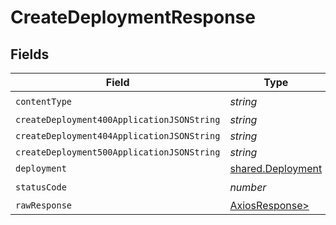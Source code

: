 # CreateDeploymentResponse


## Fields

| Field                                                    | Type                                                     | Required                                                 | Description                                              |
| -------------------------------------------------------- | -------------------------------------------------------- | -------------------------------------------------------- | -------------------------------------------------------- |
| `contentType`                                            | *string*                                                 | :heavy_check_mark:                                       | N/A                                                      |
| `createDeployment400ApplicationJSONString`               | *string*                                                 | :heavy_minus_sign:                                       | N/A                                                      |
| `createDeployment404ApplicationJSONString`               | *string*                                                 | :heavy_minus_sign:                                       | N/A                                                      |
| `createDeployment500ApplicationJSONString`               | *string*                                                 | :heavy_minus_sign:                                       | N/A                                                      |
| `deployment`                                             | [shared.Deployment](../../models/shared/deployment.md)   | :heavy_minus_sign:                                       | N/A                                                      |
| `statusCode`                                             | *number*                                                 | :heavy_check_mark:                                       | N/A                                                      |
| `rawResponse`                                            | [AxiosResponse>](https://axios-http.com/docs/res_schema) | :heavy_minus_sign:                                       | N/A                                                      |